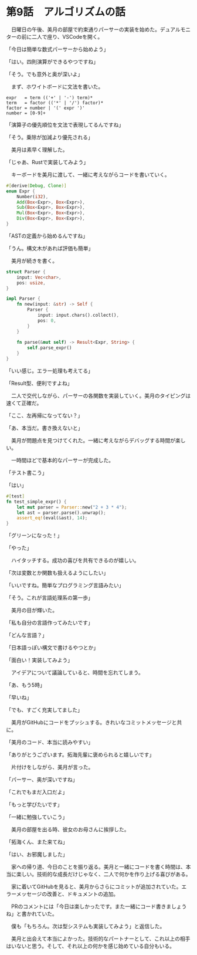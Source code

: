 # 第9話　アルゴリズムの話

　日曜日の午後、美月の部屋で約束通りパーサーの実装を始めた。デュアルモニターの前に二人で座り、VSCodeを開く。

「今日は簡単な数式パーサーから始めよう」

「はい。四則演算ができるやつですね」

「そう。でも意外と奥が深いよ」

　まず、ホワイトボードに文法を書いた。

```
expr   = term (('+' | '-') term)*
term   = factor (('*' | '/') factor)*
factor = number | '(' expr ')'
number = [0-9]+
```

「演算子の優先順位を文法で表現してるんですね」

「そう。乗除が加減より優先される」

　美月は素早く理解した。

「じゃあ、Rustで実装してみよう」

　キーボードを美月に渡して、一緒に考えながらコードを書いていく。

```rust
#[derive(Debug, Clone)]
enum Expr {
    Number(i32),
    Add(Box<Expr>, Box<Expr>),
    Sub(Box<Expr>, Box<Expr>),
    Mul(Box<Expr>, Box<Expr>),
    Div(Box<Expr>, Box<Expr>),
}
```

「ASTの定義から始めるんですね」

「うん。構文木があれば評価も簡単」

　美月が続きを書く。

```rust
struct Parser {
    input: Vec<char>,
    pos: usize,
}

impl Parser {
    fn new(input: &str) -> Self {
        Parser {
            input: input.chars().collect(),
            pos: 0,
        }
    }
    
    fn parse(&mut self) -> Result<Expr, String> {
        self.parse_expr()
    }
}
```

「いい感じ。エラー処理も考えてる」

「Result型、便利ですよね」

　二人で交代しながら、パーサーの各関数を実装していく。美月のタイピングは速くて正確だ。

「ここ、左再帰になってない？」

「あ、本当だ。書き換えないと」

　美月が問題点を見つけてくれた。一緒に考えながらデバッグする時間が楽しい。

　一時間ほどで基本的なパーサーが完成した。

「テスト書こう」

「はい」

```rust
#[test]
fn test_simple_expr() {
    let mut parser = Parser::new("2 + 3 * 4");
    let ast = parser.parse().unwrap();
    assert_eq!(eval(&ast), 14);
}
```

「グリーンになった！」

「やった」

　ハイタッチする。成功の喜びを共有できるのが嬉しい。

「次は変数とか関数も扱えるようにしたい」

「いいですね。簡単なプログラミング言語みたい」

「そう。これが言語処理系の第一歩」

　美月の目が輝いた。

「私も自分の言語作ってみたいです」

「どんな言語？」

「日本語っぽい構文で書けるやつとか」

「面白い！実装してみよう」

　アイデアについて議論していると、時間を忘れてしまう。

「あ、もう5時」

「早いね」

「でも、すごく充実してました」

　美月がGitHubにコードをプッシュする。きれいなコミットメッセージと共に。

「美月のコード、本当に読みやすい」

「ありがとうございます。拓海先輩に褒められると嬉しいです」

　片付けをしながら、美月が言った。

「パーサー、奥が深いですね」

「これでもまだ入口だよ」

「もっと学びたいです」

「一緒に勉強していこう」

　美月の部屋を出る時、彼女のお母さんに挨拶した。

「拓海くん、また来てね」

「はい、お邪魔しました」

　家への帰り道、今日のことを振り返る。美月と一緒にコードを書く時間は、本当に楽しい。技術的な成長だけじゃなく、二人で何かを作り上げる喜びがある。

　家に着いてGitHubを見ると、美月からさらにコミットが追加されていた。エラーメッセージの改善と、ドキュメントの追加。

　PRのコメントには「今日は楽しかったです。また一緒にコード書きましょうね」と書かれていた。

　僕も「もちろん。次は型システムも実装してみよう」と返信した。

　美月と出会えて本当によかった。技術的なパートナーとして、これ以上の相手はいないと思う。そして、それ以上の何かを感じ始めている自分もいる。